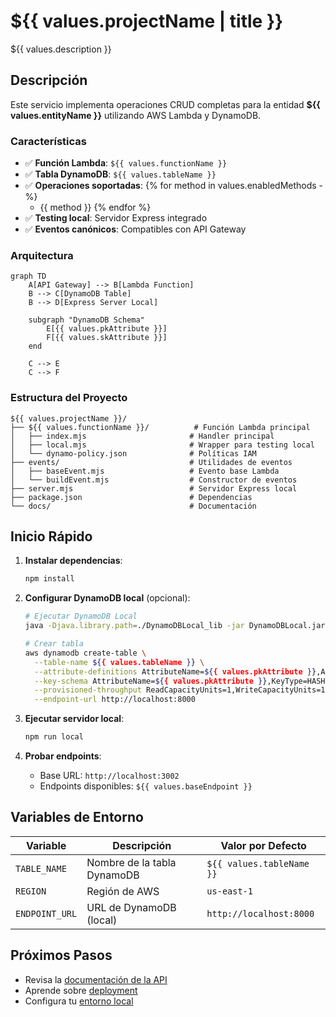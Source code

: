 # ${{ values.projectName | title }}

${{ values.description }}

## Descripción

Este servicio implementa operaciones CRUD completas para la entidad **${{ values.entityName }}** utilizando AWS Lambda y DynamoDB.

### Características

- ✅ **Función Lambda**: `${{ values.functionName }}`
- ✅ **Tabla DynamoDB**: `${{ values.tableName }}`
- ✅ **Operaciones soportadas**:
{% for method in values.enabledMethods -%}
  - {{ method }}
{% endfor %}
- ✅ **Testing local**: Servidor Express integrado
- ✅ **Eventos canónicos**: Compatibles con API Gateway

### Arquitectura

```mermaid
graph TD
    A[API Gateway] --> B[Lambda Function]
    B --> C[DynamoDB Table]
    B --> D[Express Server Local]

    subgraph "DynamoDB Schema"
        E[{{ values.pkAttribute }}]
        F[{{ values.skAttribute }}]
    end

    C --> E
    C --> F
```

### Estructura del Proyecto

```
${{ values.projectName }}/
├── ${{ values.functionName }}/          # Función Lambda principal
│   ├── index.mjs                       # Handler principal
│   ├── local.mjs                       # Wrapper para testing local
│   └── dynamo-policy.json              # Políticas IAM
├── events/                             # Utilidades de eventos
│   ├── baseEvent.mjs                   # Evento base Lambda
│   └── buildEvent.mjs                  # Constructor de eventos
├── server.mjs                          # Servidor Express local
├── package.json                        # Dependencias
└── docs/                               # Documentación
```

## Inicio Rápido

1. **Instalar dependencias**:
   ```bash
   npm install
   ```

2. **Configurar DynamoDB local** (opcional):
   ```bash
   # Ejecutar DynamoDB Local
   java -Djava.library.path=./DynamoDBLocal_lib -jar DynamoDBLocal.jar -sharedDb

   # Crear tabla
   aws dynamodb create-table \
     --table-name ${{ values.tableName }} \
     --attribute-definitions AttributeName=${{ values.pkAttribute }},AttributeType=S AttributeName=${{ values.skAttribute }},AttributeType=S \
     --key-schema AttributeName=${{ values.pkAttribute }},KeyType=HASH AttributeName=${{ values.skAttribute }},KeyType=RANGE \
     --provisioned-throughput ReadCapacityUnits=1,WriteCapacityUnits=1 \
     --endpoint-url http://localhost:8000
   ```

3. **Ejecutar servidor local**:
   ```bash
   npm run local
   ```

4. **Probar endpoints**:
   - Base URL: `http://localhost:3002`
   - Endpoints disponibles: `${{ values.baseEndpoint }}`

## Variables de Entorno

| Variable | Descripción | Valor por Defecto |
|----------|-------------|-------------------|
| `TABLE_NAME` | Nombre de la tabla DynamoDB | `${{ values.tableName }}` |
| `REGION` | Región de AWS | `us-east-1` |
| `ENDPOINT_URL` | URL de DynamoDB (local) | `http://localhost:8000` |

## Próximos Pasos

- Revisa la [documentación de la API](api.md)
- Aprende sobre [deployment](deployment.md)
- Configura tu [entorno local](local-development.md)